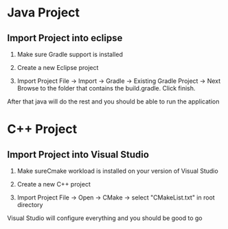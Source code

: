 # Java Project
## Import Project into eclipse
1. Make sure Gradle support is installed

2. Create a new Eclipse project

3. Import Project
File -> Import -> Gradle -> Existing Gradle Project -> Next
Browse to the folder that contains the build.gradle.
Click finish.

After that java will do the rest and you should be able to run the application

# C++ Project
## Import Project into Visual Studio
1. Make sureCmake workload is installed on your version of Visual Studio

2. Create a new C++ project

3. Import Project
File -> Open -> CMake -> select "CMakeList.txt" in root directory

Visual Studio will configure everything and you should be good to go
